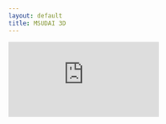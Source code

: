 ```yaml
---
layout: default
title: MSUDAI 3D
---
```

<div class="embed-responsive embed-responsive-4by3">
  <iframe src="https://docs.google.com/presentation/d/e/2PACX-1vSpPD_neYQN9Tu7ioaw26KLs7kmnRkweC8mZcCmtmQcU7zh5gHLY86JqN6AW5jGP3x-Geaj6cOfarL0/embed?start=false&loop=false&delayms=3000" frameborder="0" class="embed-responsive-item" allowfullscreen="true" mozallowfullscreen="true" webkitallowfullscreen="true"></iframe>
</div>
